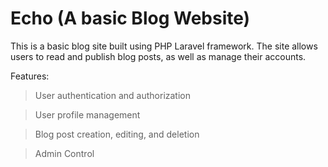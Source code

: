 # Echo (A basic Blog Website)


This is a basic blog site built using PHP Laravel framework. The site allows users to read and publish blog posts, as well as manage their accounts.

Features:
>User authentication and authorization

>User profile management

>Blog post creation, editing, and deletion

>Admin Control
